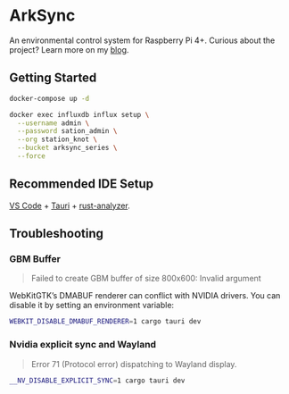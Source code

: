 # ArkSync

An environmental control system for Raspberry Pi 4+. Curious about the project? Learn more on my [blog](https://theredfi.sh/).

## Getting Started

```bash
docker-compose up -d

docker exec influxdb influx setup \
  --username admin \
  --password sation_admin \
  --org station_knot \
  --bucket arksync_series \
  --force
```

## Recommended IDE Setup

[VS Code](https://code.visualstudio.com/) + [Tauri](https://marketplace.visualstudio.com/items?itemName=tauri-apps.tauri-vscode) + [rust-analyzer](https://marketplace.visualstudio.com/items?itemName=rust-lang.rust-analyzer).

## Troubleshooting

### GBM Buffer

> Failed to create GBM buffer of size 800x600: Invalid argument

WebKitGTK’s DMABUF renderer can conflict with NVIDIA drivers. You can disable it by setting an environment variable:

```bash
WEBKIT_DISABLE_DMABUF_RENDERER=1 cargo tauri dev
```

### Nvidia explicit sync and Wayland

> Error 71 (Protocol error) dispatching to Wayland display.

```bash
__NV_DISABLE_EXPLICIT_SYNC=1 cargo tauri dev
```
